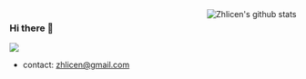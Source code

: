 <img align="right" src="https://github-readme-stats.vercel.app/api?username=zhlicen&show_icons=true&theme=vue" alt="Zhlicen's github stats" />

### Hi there 👋
![](https://komarev.com/ghpvc/?username=zhlicen)
- contact: [zhlicen@gmail.com](mailto:zhlicen@gmail.com)

<!--
**zhlicen/zhlicen** is a ✨ _special_ ✨ repository because its `README.md` (this file) appears on your GitHub profile.

Here are some ideas to get you started:

- 🔭 I’m currently working on ...
- 🌱 I’m currently learning ...
- 👯 I’m looking to collaborate on ...
- 🤔 I’m looking for help with ...
- 💬 Ask me about ...
- 📫 How to reach me: ...
- 😄 Pronouns: ...
- ⚡ Fun fact: ...
-->
